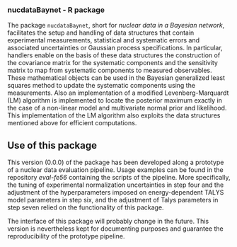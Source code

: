 ### nucdataBaynet - R package

The package `nucdataBaynet`, short for *nuclear data in a Bayesian network*, facilitates the setup and handling of data structures that contain experimental measurements, statistical and systematic errors and associated uncertainties or Gaussian process specifications.
In particular, handlers enable on the basis of these data structures the construction of the covariance matrix for the systematic components and the sensitivity matrix to map from systematic components to measured observables.
These mathematical objects can be used in the Bayesian generalized least squares method to update the systematic components using the measurements.
Also an implementation of a modified Levenberg-Marquardt (LM) algorithm is implemented to locate the posterior maximum exactly in the case of a non-linear model and multivariate normal prior and likelihood.
This implementation of the LM algorithm also exploits the data structures mentioned above for efficient computations.

## Use of this package

This version (0.0.0) of the package has been developed along a prototype of a nuclear data evaluation pipeline.
Usage examples can be found in the repository *eval-fe56* containing the scripts of the pipeline.
More specifically, the tuning of experimental normalization uncertainties in step four and the adjustment of the hyperparameters imposed on energy-dependent TALYS model parameters in step six, and the adjustment of Talys parameters in step seven relied on the functionality of this package. 

The interface of this package will probably change in the future.
This version is nevertheless kept for documenting purposes and guarantee the reproducibility of the prototype pipeline.
